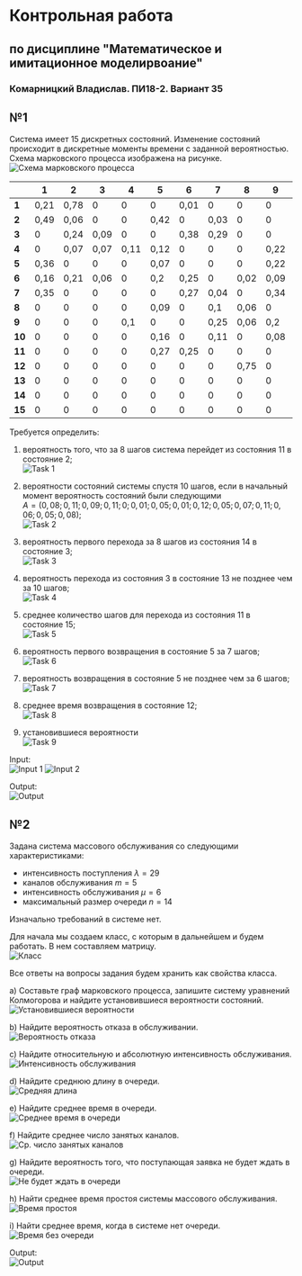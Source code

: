# Контрольная работа 

## по дисциплине "Математическое и имитационное моделирвоание"

### Комарницкий Владислав. ПИ18-2. Вариант 35

## №1

Система имеет 15 дискретных состояний. Изменение состояний происходит в дискретные моменты времени с заданной вероятностью. Схема марковского процесса изображена на рисунке.
![Схема марковского процесса](https://sun9-62.userapi.com/c857032/v857032591/145afa/cGAgBjngWIg.jpg)

|    | 1    | 2    | 3    | 4    | 5    | 6    | 7    | 8    | 9    | 10   | 11   | 12   | 13   | 14   | 15   |
|----|------|------|------|------|------|------|------|------|------|------|------|------|------|------|------|
| **1**  | 0,21 | 0,78 | 0    | 0    | 0    | 0,01 | 0    | 0    | 0    | 0    | 0    | 0    | 0    | 0    | 0    |
| **2**  | 0,49 | 0,06 | 0    | 0    | 0,42 | 0    | 0,03 | 0    | 0    | 0    | 0    | 0    | 0    | 0    | 0    |
| **3**  | 0    | 0,24 | 0,09 | 0    | 0    | 0,38 | 0,29 | 0    | 0    | 0    | 0    | 0    | 0    | 0    | 0    |
| **4**  | 0    | 0,07 | 0,07 | 0,11 | 0,12 | 0    | 0    | 0    | 0,22 | 0,24 | 0,17 | 0    | 0    | 0    | 0    |
| **5**  | 0,36 | 0    | 0    | 0    | 0,07 | 0    | 0    | 0    | 0,22 | 0,35 | 0    | 0    | 0    | 0    | 0    |
| **6**  | 0,16 | 0,21 | 0,06 | 0    | 0,2  | 0,25 | 0    | 0,02 | 0,09 | 0,01 | 0    | 0    | 0    | 0    | 0    |
| **7**  | 0,35 | 0    | 0    | 0    | 0    | 0,27 | 0,04 | 0    | 0,34 | 0    | 0    | 0    | 0    | 0    | 0    |
| **8**  | 0    | 0    | 0    | 0    | 0,09 | 0    | 0,1  | 0,06 | 0    | 0    | 0    | 0,53 | 0    | 0    | 0,22 |
| **9**  | 0    | 0    | 0    | 0,1  | 0    | 0    | 0,25 | 0,06 | 0,2  | 0,01 | 0    | 0    | 0,36 | 0    | 0,02 |
| **10** | 0    | 0    | 0    | 0    | 0,16 | 0    | 0,11 | 0    | 0,08 | 0,07 | 0,4  | 0    | 0,17 | 0,01 | 0    |
| **11** | 0    | 0    | 0    | 0    | 0,27 | 0,25 | 0    | 0    | 0    | 0,01 | 0,05 | 0    | 0,42 | 0    | 0    |
| **12** | 0    | 0    | 0    | 0    | 0    | 0    | 0    | 0,75 | 0    | 0    | 0    | 0,25 | 0    | 0    | 0    |
| **13** | 0    | 0    | 0    | 0    | 0    | 0    | 0    | 0    | 0    | 0,17 | 0,42 | 0    | 0,05 | 0,36 | 0    |
| **14** | 0    | 0    | 0    | 0    | 0    | 0    | 0    | 0    | 0    | 0    | 0    | 0    | 0,5  | 0,05 | 0,45 |
| **15** | 0    | 0    | 0    | 0    | 0    | 0    | 0    | 0    | 0    | 0,25 | 0,09 | 0    | 0    | 0,59 | 0,07 |  

Требуется определить:

1) вероятность того, что за 8 шагов система перейдет из состояния 11 в состояние 2;  
![Task 1](https://sun9-32.userapi.com/c206520/v206520023/cb879/fAdTeA07AEg.jpg)

2) вероятности состояний системы спустя 10 шагов, если в начальный момент вероятность состояний были следующими  
$A=(0,08;0,11;0,09;0,11;0;0,01;0,05;0,01;0,12;0,05;0,07;0,11;0,06;0,05;0,08)$;  
![Task 2](https://sun9-63.userapi.com/c206520/v206520023/cb882/mwBdpJtOFrc.jpg)

3) вероятность первого перехода за 8 шагов из состояния 14 в состояние 3;  
![Task 3](https://sun9-65.userapi.com/c206520/v206520023/cb88b/0zacmaqCISw.jpg)

4) вероятность перехода из состояния 3 в состояние 13 не позднее чем за 10 шагов;  
![Task 4](https://sun9-41.userapi.com/c206520/v206520023/cb892/7qexQObXorg.jpg)

5) среднее количество шагов для перехода из состояния 11 в состояние 15;  
![Task 5](https://sun9-42.userapi.com/c206520/v206520023/cb8c6/A3GmhASm8do.jpg)

6) вероятность первого возвращения в состояние 5 за 7 шагов;  
![Task 6](https://sun9-40.userapi.com/c206520/v206520023/cb8a1/bEPvMrrB2OE.jpg)

7) вероятность возвращения в состояние 5 не позднее чем за 6 шагов;  
![Task 7](https://sun9-34.userapi.com/c206520/v206520023/cb8b1/RbmxzkAbcNA.jpg)

8) среднее время возвращения в состояние 12;  
![Task 8](https://sun9-27.userapi.com/c206520/v206520023/cb8b8/YYctI2DBSOI.jpg)

9) установившиеся вероятности  
![Task 9](https://sun9-67.userapi.com/c206520/v206520023/cb8bf/4jQ0-zxDcY0.jpg)  

Input:  
![Input 1](https://sun9-16.userapi.com/c206520/v206520023/cb8fc/xHQK06CsY0w.jpg)
![Input 2](https://sun9-72.userapi.com/c206520/v206520023/cb916/a8ZzPNHmHdE.jpg)  

Output:  
![Output](https://sun9-21.userapi.com/c206520/v206520259/cf0db/KRndyojxaB8.jpg)  

## №2  

Задана система массового обслуживания со следующими характеристиками:

* интенсивность поступления $\lambda = 29$
* каналов обслуживания $m = 5$
* интенсивность обслуживания $\mu = 6$
* максимальный размер очереди $n = 14$

Изначально требований в системе нет.

Для начала мы создаем класс, с которым в дальнейшем и будем работать. В нем составляем матрицу.  
![Класс](https://sun9-58.userapi.com/c206520/v206520259/cf130/W0IchlLeLXQ.jpg)

Все ответы на вопросы задания будем хранить как свойства класса.

a) Составьте граф марковского процесса, запишите систему уравнений Колмогорова и найдите установившиеся вероятности состояний.  
![Установившиеся вероятности](https://sun9-52.userapi.com/c206520/v206520259/cf140/D3rT4XXxof8.jpg)

b) Найдите вероятность отказа в обслуживании.  
![Вероятность отказа](https://sun9-11.userapi.com/c206520/v206520259/cf158/n5Aix_Cp1pY.jpg)

c) Найдите относительную и абсолютную интенсивность обслуживания.  
![Интенсивность обслуживания](https://sun9-63.userapi.com/c206520/v206520259/cf15f/nValAWqH-h0.jpg)

d) Найдите среднюю длину в очереди.  
![Средняя длина](https://sun9-65.userapi.com/c206520/v206520259/cf167/0sEqwVg2kqc.jpg)

e) Найдите среднее время в очереди.  
![Среднее время в очереди](https://sun9-38.userapi.com/c206520/v206520259/cf16f/0XjdLs-Oxws.jpg)

f) Найдите среднее число занятых каналов.  
![Ср. число занятых каналов](https://sun9-68.userapi.com/c206520/v206520259/cf176/odayPhwgd1o.jpg)

g) Найдите вероятность того, что поступающая заявка не будет ждать в очереди.  
![Не будет ждать в очереди](https://sun9-44.userapi.com/c206520/v206520259/cf187/ghVvvqDXpbU.jpg)

h) Найти среднее время простоя системы массового обслуживания.  
![Время простоя](https://sun9-55.userapi.com/c206520/v206520259/cf1aa/riIjToHIOqI.jpg)

i) Найти среднее время, когда в системе нет очереди.  
![Время без очереди](https://sun9-63.userapi.com/c206520/v206520259/cf1c4/KJXJjxKys5A.jpg)  

Output:  
![Output](https://sun9-19.userapi.com/c206520/v206520845/ccdf0/JEt9v0Vk-Mw.jpg)
